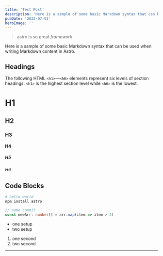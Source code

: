 ```yaml
---
title: 'Test Post'
description: 'Here is a sample of some basic Markdown syntax that can be used when writing Markdown content in Astro.'
pubDate: '2022-07-01'
heroImage: ''
---
```


> astro is so great _framework_

Here is a sample of some basic Markdown syntax that can be used when writing Markdown content in Astro.

## Headings

The following HTML `<h1>`—`<h6>` elements represent six levels of section headings. `<h1>` is the highest section level while `<h6>` is the lowest.

# H1

## H2

### H3

#### H4

##### H5

###### H6

## Code Blocks

```bash
# hello world
npm install astro
```

```ts
// some commit
const newArr: number[] = arr.map(item => item > 2)
```

- one setup
- two setup

1. one second
2. two second

---
